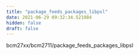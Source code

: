```yaml
---
title: "package_feeds_packages_libpsl"
date: 2021-06-29 09:32:34.521984
hidden: false
draft: false
---
```


bcm27xx/bcm2711/package_feeds_packages_libpsl

